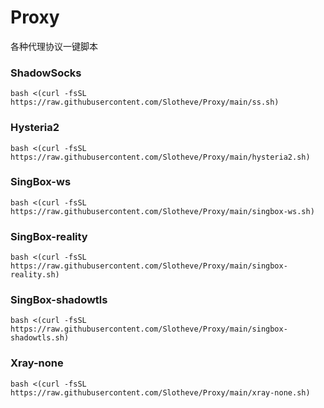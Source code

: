 # Proxy
各种代理协议一键脚本

### ShadowSocks
```shell
bash <(curl -fsSL https://raw.githubusercontent.com/Slotheve/Proxy/main/ss.sh)
```
### Hysteria2
```shell
bash <(curl -fsSL https://raw.githubusercontent.com/Slotheve/Proxy/main/hysteria2.sh)
```
### SingBox-ws
```shell
bash <(curl -fsSL https://raw.githubusercontent.com/Slotheve/Proxy/main/singbox-ws.sh)
```
### SingBox-reality
```shell
bash <(curl -fsSL https://raw.githubusercontent.com/Slotheve/Proxy/main/singbox-reality.sh)
```
### SingBox-shadowtls
```shell
bash <(curl -fsSL https://raw.githubusercontent.com/Slotheve/Proxy/main/singbox-shadowtls.sh)
```
### Xray-none
```shell
bash <(curl -fsSL https://raw.githubusercontent.com/Slotheve/Proxy/main/xray-none.sh)
```
